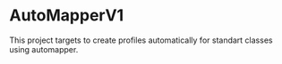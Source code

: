 # AutoMapperV1
This project targets to create profiles automatically for standart classes using automapper.
